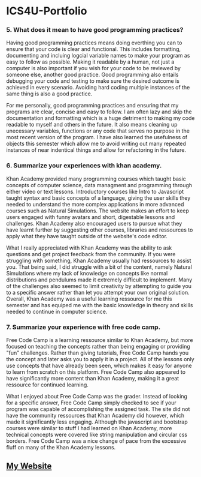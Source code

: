 # ICS4U-Portfolio

### 5. What does it mean to have good programming practices?
Having good programming practices means doing everthing you can to ensure that your code is clear and functional. This includes formatting, documenting and incluing logcial variable names to make your program as easy to follow as possible. Making it readable by a human, not just a computer is also important if you wish for your code to be reviewed by someone else, another good practice. Good programming also entails debugging your code and testing to make sure the desired outcome is achieved in every scenario. Avoiding hard coding multiple instances of the same thing is also a good practice.

For me personally, good programming practices and ensuring that my programs are clear, concise and easy to follow. I am often lazy and skip the documentation and formatting which is a huge detriment to making my code readable to myself and others in the future. It also means cleaning up unecessary variables, functions or any code that serves no purpose in the most recent version of the program. I have also learned the usefulness of objects this semester which allow me to avoid writing out many repeated instances of near indentical things and allow for refactoring in the future. 

### 6. Summarize your experiences with khan academy.
Khan Academy provided many programming courses which taught basic concepts of computer science, data managment and programming through either video or text lessons. Introductory courses like Intro to Javascript taught syntax and basic concepts of a language, giving the user skills they needed to understand the more complex applications in more advanced courses such as Natural Simulations. The website makes an effort to keep users engaged with funny avatars and short, digestable lessons and challenges. Khan Academy also encouraged users to pursue what they have learnt further by suggesting other courses, libraries and ressources to apply what they have taught outside of the website's code editor.

What I really appreciated with Khan Academy was the ability to ask questions and get project feedback from the community. If you were struggling with something, Khan Academy usually had ressources to assist you. That being said, I did struggle with a bit of the content, namely Natural Simulations where my lack of knowledge on concepts like normal distributions and pendulums made it extremely difficult to implement. Many of the challenges also seemed to limit creativity by attempting to guide you to a specific answer rather than let you attempt your own original solution. Overall, Khan Academy was a useful learning ressource for me this semester and has equiped me with the basic knowledge in theory and skills needed to continue in computer science.

### 7. Summarize your experience with free code camp.
Free Code Camp is a learning ressource similar to Khan Academy, but more focused on teaching the concepts rather than being engaging or providing "fun" challenges. Rather than giving tutorials, Free Code Camp hands you the concept and later asks you to apply it in a project. All of the lessons only use concepts that have already been seen, which makes it easy for anyone to learn from scratch on this platform. Free Code Camp also appeared to have significantly more content than Khan Academy, making it a great ressource for continued learning.  

What I enjoyed about Free Code Camp was the grader. Instead of looking for a specific answer, Free Code Camp simply checked to see if your program was capable of accomplishing the assigned task. The site did not have the community ressources that Khan Academy did however, which made it significantly less engaging. Although the javascript and bootstrap courses were similar to stuff I had learned on Khan Academy, more technical concepts were covered like string manipulation and circular css borders. Free Code Camp was a nice change of pace from the excessive fluff on many of the Khan Academy lessons.

## [My Website](https://noah124.github.io/ICS4U-Portfolio/)

